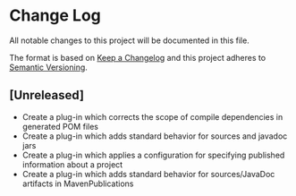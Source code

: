 # Change Log
All notable changes to this project will be documented in this file.

The format is based on [Keep a Changelog](http://keepachangelog.com/)
and this project adheres to [Semantic Versioning](http://semver.org/).

## [Unreleased]
- Create a plug-in which corrects the scope of compile dependencies in generated POM files
- Create a plug-in which adds standard behavior for sources and javadoc jars
- Create a plug-in which applies a configuration for specifying published information about a project
- Create a plug-in which adds standard behavior for sources/JavaDoc artifacts in MavenPublications
